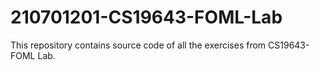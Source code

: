 # 210701201-CS19643-FOML-Lab
This repository contains source code of all the exercises from CS19643-FOML Lab.


